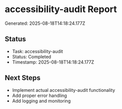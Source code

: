 # accessibility-audit Report

Generated: 2025-08-18T14:18:24.177Z

## Status
- Task: accessibility-audit
- Status: Completed
- Timestamp: 2025-08-18T14:18:24.177Z

## Next Steps
- Implement actual accessibility-audit functionality
- Add proper error handling
- Add logging and monitoring
